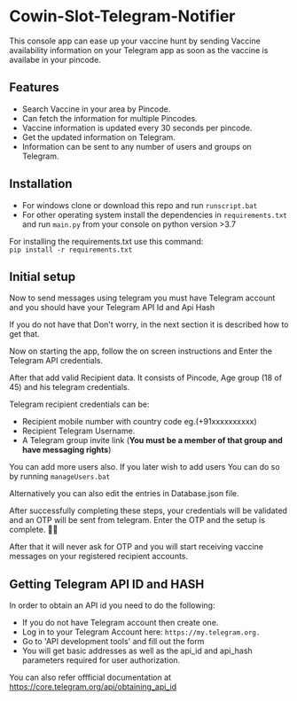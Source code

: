 # Cowin-Slot-Telegram-Notifier
This console app can ease up your vaccine hunt by sending Vaccine availability information on your Telegram app as soon as the vaccine is availabe in your pincode.

## Features
 * Search Vaccine in your area by Pincode.
 * Can fetch the information for multiple Pincodes.
 * Vaccine information is updated every 30 seconds per pincode.
 * Get the updated information on Telegram.
 * Information can be sent to any number of users and groups on Telegram.

## Installation
 * For windows clone or download this repo and run ```runscript.bat```
 * For other operating system install the dependencies in ```requirements.txt``` and run ```main.py``` from your console on python version >3.7

For installing the requirements.txt use this command:  
```pip install -r requirements.txt```

## Initial setup
Now to send messages using telegram you must have Telegram account and you should have your Telegram API Id and Api Hash

If you do not have that Don't worry, in the next section it is described how to get that.

Now on starting the app, follow the on screen instructions and Enter the Telegram API credentials.

After that add valid Recipient data. It consists of Pincode, Age group (18 of 45) and his telegram credentials.

Telegram recipient credentials can be:
* Recipient mobile number with country code eg.(+91xxxxxxxxxx)
* Recipient Telegram Username.
* A Telegram group invite link (<b>You must be a member of that group and have messaging rights</b>)

You can add more users also.
If you later wish to add users You can do so by running ```manageUsers.bat```

Alternatively you can also edit the entries in Database.json file.

After successfully completing these steps, your credentials will be validated and an OTP will be sent from telegram.
Enter the OTP and the setup is complete. :clap::clap:

After that it will never ask for OTP and you will start receiving vaccine messages on your registered recipient accounts.

## Getting Telegram API ID and HASH

In order to obtain an API id you need to do the following:

* If you do not have Telegram account then create one.
* Log in to your Telegram Account here: ```https://my.telegram.org.```
* Go to 'API development tools' and fill out the form
* You will get basic addresses as well as the api_id and api_hash parameters required for user authorization.

You can also refer offficial documentation at https://core.telegram.org/api/obtaining_api_id

